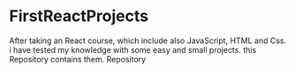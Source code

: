 # FirstReactProjects
After taking an React course, which include also JavaScript, HTML and Css. i have tested my knowledge with some easy and small projects. this Repository contains them. Repository 
